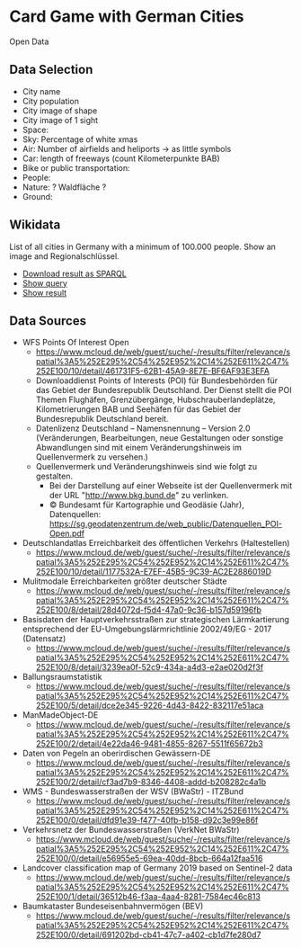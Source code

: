 # Card Game with German Cities

Open Data

## Data Selection

- City name
- City population
- City image of shape
- City image of 1 sight
- Space: 
- Sky: Percentage of white xmas
- Air: Number of airfields and heliports -> as little symbols
- Car: length of freeways (count Kilometerpunkte BAB)
- Bike or public transportation:
- People:
- Nature: ? Waldfläche ?
- Ground:

## Wikidata

List of all cities in Germany with a minimum of 100.000 people. Show an image and Regionalschlüssel.

- [Download result as SPARQL](https://query.wikidata.org/sparql?query=%23defaultView%3AImageGrid%0ASELECT%20DISTINCT%20%3Fitem%20%3FitemLabel%20%3Fpopulation%20%3Frs%20%3Fnamed%20%3Fimage%20%3Fflag%20WHERE%20%7B%0A%20%20SERVICE%20wikibase%3Alabel%20%7B%20bd%3AserviceParam%20wikibase%3Alanguage%20%22de%22.%20%7D%0A%20%20%7B%0A%20%20%20%20SELECT%20DISTINCT%20%3Fitem%20WHERE%20%7B%0A%20%20%20%20%20%20%3Fitem%20p%3AP1082%2Fpsv%3AP1082%2Fwikibase%3AquantityAmount%20%3Fpopulation_.%0A%20%20%20%20%20%20%3Fitem%20wdt%3AP31%2Fwdt%3AP279*%20wd%3AQ515%20.%0A%20%20%20%20%20%20%3Fitem%20wdt%3AP17%2Fwdt%3AP279*%20wd%3AQ183%20.%0A%20%20%20%20%20%20FILTER(%3Fpopulation_%20%3E%20%22100000%22%5E%5Exsd%3Adecimal)%0A%20%20%20%20%7D%0A%20%20%20%20LIMIT%20100%0A%20%20%7D%0A%20%20OPTIONAL%20%7B%20%3Fitem%20wdt%3AP1082%20%3Fpopulation%20%7D%0A%20%20OPTIONAL%20%7B%20%3Fitem%20wdt%3AP1388%20%3Frs%20%7D%0A%20%20OPTIONAL%20%7B%20%3Fitem%20wdt%3AP18%20%3Fimage%20%7D%0A%23%20%20OPTIONAL%20%7B%20%3Fitem%20wdt%3AP41%20%3Fflag%20%7D%0A%20%20OPTIONAL%20%7B%20%3Fitem%20wdt%3AP138%20%3Fnamed%20%7D%0A%7D%0AORDER%20BY%20DESC(%3Fpopulation))
- [Show query](https://w.wiki/6BqR)
- [Show result](https://w.wiki/6BqT)


## Data Sources

- WFS Points Of Interest Open
  - https://www.mcloud.de/web/guest/suche/-/results/filter/relevance/spatial%3A5%252E295%2C54%252E952%2C14%252E611%2C47%252E100/10/detail/461731F5-62B1-45A9-8E7E-BF6AF93E3EFA
  - Downloaddienst Points of Interests (POI) für Bundesbehörden für das Gebiet der Bundesrepublik Deutschland. Der Dienst stellt die POI Themen Flughäfen, Grenzübergänge, Hubschrauberlandeplätze, Kilometrierungen BAB und Seehäfen für das Gebiet der Bundesrepublik Deutschland bereit.
  - Datenlizenz Deutschland – Namensnennung – Version 2.0 (Veränderungen, Bearbeitungen, neue Gestaltungen oder sonstige Abwandlungen sind mit einem Veränderungshinweis im Quellenvermerk zu versehen.)
  - Quellenvermerk und Veränderungshinweis sind wie folgt zu gestalten.
    - Bei der Darstellung auf einer Webseite ist der Quellenvermerk mit der URL "http://www.bkg.bund.de" zu verlinken.
    - © Bundesamt für Kartographie und Geodäsie (Jahr), Datenquellen: https://sg.geodatenzentrum.de/web_public/Datenquellen_POI-Open.pdf
- Deutschlandatlas Erreichbarkeit des öffentlichen Verkehrs (Haltestellen)
  - https://www.mcloud.de/web/guest/suche/-/results/filter/relevance/spatial%3A5%252E295%2C54%252E952%2C14%252E611%2C47%252E100/10/detail/1177532A-E7EF-45B5-9C39-AC2E2886019D
- Mulitmodale Erreichbarkeiten größter deutscher Städte
  - https://www.mcloud.de/web/guest/suche/-/results/filter/relevance/spatial%3A5%252E295%2C54%252E952%2C14%252E611%2C47%252E100/8/detail/28d4072d-f5d4-47a0-9c36-b157d59196fb
- Basisdaten der Hauptverkehrsstraßen zur strategischen Lärmkartierung entsprechend der EU-Umgebungslärmrichtlinie 2002/49/EG - 2017 (Datensatz)
  - https://www.mcloud.de/web/guest/suche/-/results/filter/relevance/spatial%3A5%252E295%2C54%252E952%2C14%252E611%2C47%252E100/8/detail/3239ea0f-52c9-434a-a4d3-e2ae020d2f3f
- Ballungsraumstatistik
  - https://www.mcloud.de/web/guest/suche/-/results/filter/relevance/spatial%3A5%252E295%2C54%252E952%2C14%252E611%2C47%252E100/5/detail/dce2e345-9226-4d43-8422-832117e51aca
- ManMadeObject-DE
  - https://www.mcloud.de/web/guest/suche/-/results/filter/relevance/spatial%3A5%252E295%2C54%252E952%2C14%252E611%2C47%252E100/2/detail/4e22da46-9481-4855-8267-5511f65672b3
- Daten von Pegeln an oberirdischen Gewässern-DE
  - https://www.mcloud.de/web/guest/suche/-/results/filter/relevance/spatial%3A5%252E295%2C54%252E952%2C14%252E611%2C47%252E100/2/detail/cf3ad7b9-8346-4408-addd-b208282c4a1b
- WMS - Bundeswasserstraßen der WSV (BWaStr) - ITZBund
  - https://www.mcloud.de/web/guest/suche/-/results/filter/relevance/spatial%3A5%252E295%2C54%252E952%2C14%252E611%2C47%252E100/0/detail/dfd91e39-f477-40fb-b158-d92c3e99e86f
- Verkehrsnetz der Bundeswasserstraßen (VerkNet BWaStr)
  - https://www.mcloud.de/web/guest/suche/-/results/filter/relevance/spatial%3A5%252E295%2C54%252E952%2C14%252E611%2C47%252E100/0/detail/e56955e5-69ea-40dd-8bcb-664a12faa516
- Landcover classification map of Germany 2019 based on Sentinel-2 data
  - https://www.mcloud.de/web/guest/suche/-/results/filter/relevance/spatial%3A5%252E295%2C54%252E952%2C14%252E611%2C47%252E100/1/detail/36512b46-f3aa-4aa4-8281-7584ec46c813
- Baumkataster Bundeseisenbahnvermögen (BEV)
  - https://www.mcloud.de/web/guest/suche/-/results/filter/relevance/spatial%3A5%252E295%2C54%252E952%2C14%252E611%2C47%252E100/0/detail/691202bd-cb41-47c7-a402-cb1d7fe280d7
